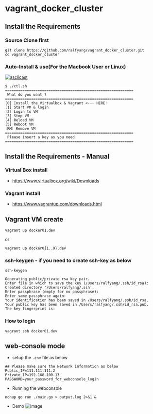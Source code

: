 # vagrant_docker_cluster

## Install the Requirements
### Source Clone first
```
git clone https://github.com/ralfyang/vagrant_docker_cluster.git
cd vagrant_docker_cluster
```

### Auto-Install & use(For the Macbook User or Linux)
[![asciicast](https://asciinema.org/a/78LKZjwwx0dMM595q0GqhDrvw.png)](https://asciinema.org/a/78LKZjwwx0dMM595q0GqhDrvw)

```
$ ./ctl.sh
===========================================================
 What do you want ?
===========================================================
[0] Install the Virtualbox & Vagrant <--- HERE!
[1] Start VM & login
[2] Login to VM
[3] Stop VM
[4] Reload VM
[5] Reboot VM
[RM] Remove VM
===========================================================
 Please insert a key as you need
===========================================================

```

## Install the Requirements - Manual
### Virtual Box install
* https://www.virtualbox.org/wiki/Downloads

### Vagrant install
* https://www.vagrantup.com/downloads.html


## Vagrant VM create
```
vagrant up docker01.dev
```
or

```
vagrant up docker0{1..9}.dev
```


### ssh-keygen - if you need to create ssh-key as below
```
ssh-keygen

Generating public/private rsa key pair.
Enter file in which to save the key (/Users/ralfyang/.ssh/id_rsa):
Created directory '/Users/ralfyang/.ssh'.
Enter passphrase (empty for no passphrase):
Enter same passphrase again:
Your identification has been saved in /Users/ralfyang/.ssh/id_rsa.
Your public key has been saved in /Users/ralfyang/.ssh/id_rsa.pub.
The key fingerprint is:
```

### How to login
```
vagrant ssh docker01.dev
```

## web-console mode
* setup the `.env` file as below
```
## Please make sure the Network information as below
Public_IP=111.111.111.2
Private_IP=192.168.100.13
PASSWORD=your_password_for_webconsole_login
```

* Running the webconsole
```
nohup go run ./main.go > output.log 2>&1 &
```

* Demo
![image](https://github.com/ralfyang/vagrant_docker_cluster/assets/4043594/eb3390cd-2551-4663-ad20-059d170e8786)

